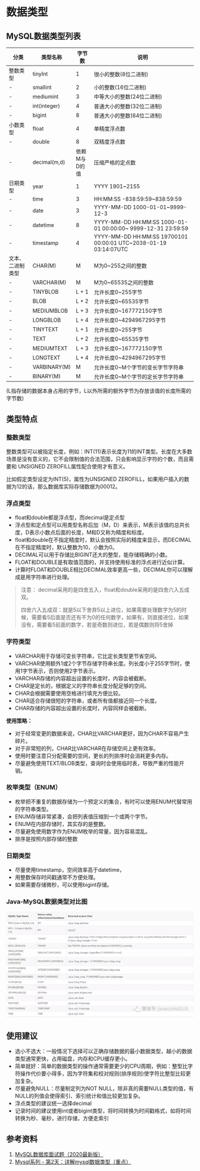# 数据类型

## MySQL数据类型列表
分类 | 类型名称 | 字节数 | 说明
---|---|---| -- |
整数类型 | tinyInt | 1 | 很小的整数(8位二进制)
- | smallint | 2 | 小的整数(16位二进制)
- | mediumint | 3 | 中等大小的整数(24位二进制)
- | int(integer) | 4 | 普通大小的整数(32位二进制)
- | bigint | 8 | 普通大小的整数(64位二进制)
小数类型 | float | 4 | 单精度浮点数
- | double | 8 | 双精度浮点数
- | decimal(m,d) | 依赖M与D的值 | 压缩严格的定点数
日期类型 | year | 1 | YYYY 1901~2155
- | time | 3 | HH:MM:SS -838:59:59~838:59:59
- | date | 3 | YYYY-MM-DD 1000-01-01~9999-12-3
- | datetime | 8 | YYYY-MM-DD HH:MM:SS 1000-01-01 00:00:00~ 9999-12-31 23:59:59
- | timestamp | 4 | YYYY-MM-DD HH:MM:SS 19700101 00:00:01 UTC~2038-01-19 03:14:07UTC
文本、二进制类型 | CHAR(M) | M | M为0~255之间的整数
- | VARCHAR(M) | M | M为0~65535之间的整数
- | TINYBLOB | L + 1 | 允许长度0~255字节
- | BLOB | L + 2 | 允许长度0~65535字节
- | MEDIUMBLOB | L + 3 | 允许长度0~167772150字节
- | LONGBLOB | L + 4 | 允许长度0~4294967295字节
- | TINYTEXT | L + 1 | 允许长度0~255字节
- | TEXT | L + 2 | 允许长度0~65535字节
- | MEDIUMTEXT | L + 3 | 允许长度0~167772150字节
- | LONGTEXT | L + 4 | 允许长度0~4294967295字节
- | VARBINARY(M) | M | 允许长度0~M个字节的变长字节字符串
- | BINARY(M) | M | 允许长度0~M个字节的定长字节字符串
(L指存储的数据本身占用的字节，L以外所需的额外字节为存放该值的长度所需的字节数)

## 类型特点

### 整数类型
整数类型可以被指定长度，例如：INT(11)表示长度为11的INT类型。长度在大多数场景是没有意义的，它不会限制值的合法范围，只会影响显示字符的个数，而且需要和
UNSIGNED ZEROFILL属性配合使用才有意义。

比如假定类型设定为INT(5)，属性为UNSIGNED ZEROFILL，如果用户插入的数据为12的话，那么数据库实际存储数据为00012。

### 浮点类型
* float和double都是浮点型，而decimal是定点型
* 浮点型和定点型可以用类型名称后加（M，D）来表示，M表示该值的总共长度，D表示小数点后面的长度，M和D又称为精度和标度。
* float和double在不指定精度时，默认会按照实际的精度来显示，而DECIMAL在不指定精度时，默认整数为10，小数为0。
* DECIMAL可以用于存储比BIGINT还大的整型，能存储精确的小数。
* FLOAT和DOUBLE是有取值范围的，并支持使用标准的浮点进行近似计算。
* 计算时FLOAT和DOUBLE相比DECIMAL效率更高一些，DECIMAL你可以理解成是用字符串进行处理。

> 注意： decimal采用的是四舍五入，float和double采用的是四舍六入五成双。
>
> 四舍六入五成双：就是5以下舍弃5以上进位，如果需要处理数字为5的时候，需要看5后面是否还有不为0的任何数字，如果有，则直接进位，如果没有，需要看5前面的数字，若是奇数则进位，若是偶数则将5舍掉

### 字符类型
* VARCHAR用于存储可变长字符串，它比定长类型更节省空间。
* VARCHAR使用额外1或2个字节存储字符串长度。列长度小于255字节时，使用1字节表示，否则使用2字节表示。
* VARCHAR存储的内容超出设置的长度时，内容会被截断。
* CHAR是定长的，根据定义的字符串长度分配足够的空间。
* CHAR会根据需要使用空格进行填充方便比较。
* CHAR适合存储很短的字符串，或者所有值都接近同一个长度。 
* CHAR存储的内容超出设置的长度时，内容同样会被截断。

**使用策略：**
* 对于经常变更的数据来说，CHAR比VARCHAR更好，因为CHAR不容易产生碎片。
* 对于非常短的列，CHAR比VARCHAR在存储空间上更有效率。
* 使用时要注意只分配需要的空间，更长的列排序时会消耗更多内存。
* 尽量避免使用TEXT/BLOB类型，查询时会使用临时表，导致严重的性能开销。

### 枚举类型（ENUM）
* 枚举把不重复的数据存储为一个预定义的集合，有时可以使用ENUM代替常用的字符串类型。
* ENUM存储非常紧凑，会把列表值压缩到一个或两个字节。
* ENUM在内部存储时，其实存的是整数。
* 尽量避免使用数字作为ENUM枚举的常量，因为容易混乱。
* 排序是按照内部存储的整数

### 日期类型
* 尽量使用timestamp，空间效率高于datetime，
* 用整数保存时间戳通常不方便处理。
* 如果需要存储微秒，可以使用bigint存储。

### Java-MySQL数据类型对比图
![Java-MySQL数据类型对比图](../public/images/mysql/date-type-1.jpg)

## 使用建议
* 选小不选大：一般情况下选择可以正确存储数据的最小数据类型，越小的数据类型通常更快，占用磁盘，内存和CPU缓存更小。
* 简单就好：简单的数据类型的操作通常需要更少的CPU周期，例如：整型比字符操作代价要小得多，因为字符集和校对规则(排序规则)使字符比整型比较更加复杂。
* 尽量避免NULL：尽量制定列为NOT NULL，除非真的需要NULL类型的值，有NULL的列值会使得索引、索引统计和值比较更加复杂。
* 浮点类型的建议统一选择decimal
* 记录时间的建议使用int或者bigint类型，将时间转换为时间戳格式，如将时间转换为秒、毫秒，进行存储，方便走索引

## 参考资料
1. [MySQL数据库面试题（2020最新版）](https://blog.csdn.net/ThinkWon/article/details/104778621)
2. [Mysql系列 - 第2天：详解mysql数据类型（重点）](https://mp.weixin.qq.com/s?__biz=MzA5MTkxMDQ4MQ%3D%3D&chksm=88621ba8bf1592beb2ef6106d6bf9f3eccd48d6814c7031f36e3c8be68821f17cf065129688c&idx=1&lang=zh_CN&mid=2648933270&scene=21&sn=409080e17352da2035b0bfdf63ccdfde&token=1876080189#wechat_redirect)